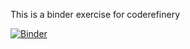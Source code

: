 This is a binder exercise for coderefinery

[![Binder](https://mybinder.org/badge_logo.svg)](https://mybinder.org/v2/gh/georgpou/pi-example/HEAD?urlpath=%2Fdoc%2Ftree%2Fpi.ipynb)

